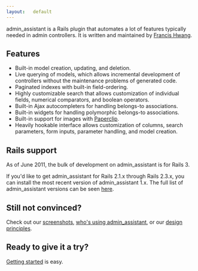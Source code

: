 ```yaml
---
layout:   default
---
```


admin\_assistant is a Rails plugin that automates a lot of features typically needed in admin controllers. It is written and maintained by [Francis Hwang][fhwang].

## Features

* Built-in model creation, updating, and deletion.
* Live querying of models, which allows incremental development of controllers without the maintenance problems of generated code.
* Paginated indexes with built-in field-ordering.
* Highly customizable search that allows customization of individual fields, numerical comparators, and boolean operators.
* Built-in Ajax autocompleters for handling belongs-to associations.
* Built-in widgets for handling polymorphic belongs-to associations.
* Built-in support for images with [Paperclip](http://thoughtbot.com/projects/paperclip).
* Heavily hookable interface allows customization of columns, search parameters, form inputs, parameter handling, and model creation.


## Rails support
As of June 2011, the bulk of development on admin\_assistant is for Rails 3.

If you'd like to get admin\_assistant for Rails 2.1.x through Rails 2.3.x, you can install the most recent version of admin\_assistant 1.x. The full list of admin\_assistant versions can be seen [here](https://rubygems.org/gems/admin_assistant/versions).


## Still not convinced?

Check out our [screenshots](/admin_assistant/screenshots.html), [who's using admin\_assistant](/admin_assistant/community.html#whos_using), or our [design principles](/admin_assistant/design_principles.html).


## Ready to give it a try?

[Getting started](/admin_assistant/getting_started.html) is easy.

[afarrill]: http://github.com/alexfarrill
[fhwang]: http://fhwang.net/
[mcelona]: http://github.com/mcelona

